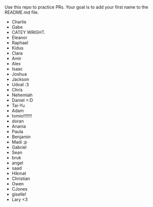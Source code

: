 Use this repo to practice PRs. Your goal is to add your first name to the README.md file.
- Charlie
- Gabe
- CATEY WRIGHT.
- Eleanor
- Raphael
- Kidus
- Clara
- Amir
- Alex
- Isaac
- Joshua
- Jackson
- Udval :3
- Chris
- Nehemiah
- Daniel >:D
- Tai-Yu
- Adam 
- tomio!!!!!!!
- doran
- Anania
- Paula
- Benjamin
- Madi :p
- Gabriel
- Sean
- bruk
- angel
- saad
- Hikmat
- Christian
- Owen
- CJones
- giselle!
- Lary <3
